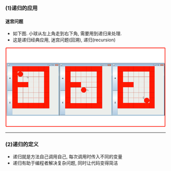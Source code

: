 ### (1)递归的应用
#### 迷宫问题
- 如下图. 小球从左上角走到右下角, 需要用到递归来处理.
- 这是递归经典应用, 迷宫问题(回溯), 递归(recursion)

![小球递归](../99.images/2020-05-05-11-15-13.png)

****
### (2)递归的定义
- 递归就是方法自己调用自己, 每次调用时传入不同的变量
- 递归有助于编程者解决复杂问题, 同时让代码变得简洁